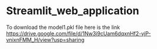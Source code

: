 # Streamlit_web_application
To download the model1.pkl file here is the link https://drive.google.com/file/d/1Nw3i9cUam6dqxnHf2-vjP-vnixnFMM_H/view?usp=sharing
